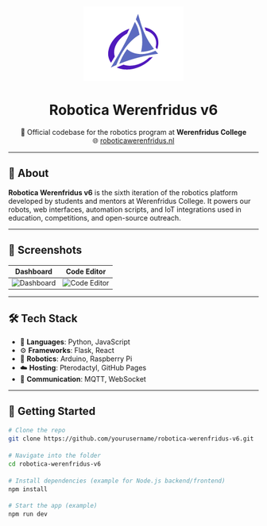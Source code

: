 <p align="center">
  <img src="images/logo-1000w.png" alt="Robotica Werenfridus Logo" width="200"/>
</p>

<h1 align="center">Robotica Werenfridus v6</h1>

<p align="center">
  🚀 Official codebase for the robotics program at <strong>Werenfridus College</strong><br>
  🌐 <a href="https://roboticawerenfridus.nl" target="_blank">roboticawerenfridus.nl</a>
</p>

---

## 🧠 About

**Robotica Werenfridus v6** is the sixth iteration of the robotics platform developed by students and mentors at Werenfridus College. It powers our robots, web interfaces, automation scripts, and IoT integrations used in education, competitions, and open-source outreach.

---

## 📸 Screenshots

| Dashboard | Code Editor |
|----------|-------------|
| ![Dashboard](assets/screenshot-dashboard.png) | ![Code Editor](assets/screenshot-editor.png) |

---

## 🛠️ Tech Stack

- 🧾 **Languages**: Python, JavaScript
- ⚙️ **Frameworks**: Flask, React
- 🤖 **Robotics**: Arduino, Raspberry Pi
- ☁️ **Hosting**: Pterodactyl, GitHub Pages
- 📡 **Communication**: MQTT, WebSocket

---

## 🚀 Getting Started

```bash
# Clone the repo
git clone https://github.com/yourusername/robotica-werenfridus-v6.git

# Navigate into the folder
cd robotica-werenfridus-v6

# Install dependencies (example for Node.js backend/frontend)
npm install

# Start the app (example)
npm run dev
